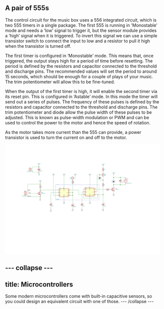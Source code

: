 ## A pair of 555s

The control circuit for the music box uses a 556 integrated circuit, which is two 555 timers in a single package. The first 555 is running in 'Monostable' mode and needs a ‘low’ signal to trigger it, but the sensor module provides a ‘high’ signal when it is triggered. To invert this signal we can use a simple transistor switch to connect the input to low and a resistor to pull it high when the transistor is turned off.

The first timer is configured in ‘Monostable’ mode. This means that, once triggered, the output stays high for a period of time before resetting. The period is defined by the resistors and capacitor connected to the threshold and discharge pins. The recommended values will set the period to around 15 seconds, which should be enough for a couple of plays of your music. The trim potentiometer will allow this to be fine-tuned.

When the output of the first timer is high, it will enable the second timer via its reset pin. This is configured in ‘Astable’ mode. In this mode the timer will send out a series of pulses. The frequency of these pulses is defined by the resistors and capacitor connected to the threshold and discharge pins. The trim potentiometer and diode allow the pulse width of these pulses to be adjusted. This is known as pulse-width modulation or PWM and can be used to control the power to the motor and hence the speed of rotation.

As the motor takes more current than the 555 can provide, a power transistor is used to turn the current on and off to the motor.

![Schematics](images/schematics.png)

--- collapse ---
---
title: Microcontrollers
---
Some modern microcontrollers come with built-in capacitive sensors, so you could design an equivalent circuit with one of those.
--- /collapse ---
